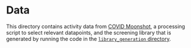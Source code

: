 # Data

This directory contains activity data from [COVID Moonshot](https://covid.postera.ai/covid/activity_data), a processing script to select relevant datapoints, and the screening library that is generated by running the code in the [`library_generation` directory](https://github.com/wjm41/mpro-rank-gen/tree/main/library_generation).
